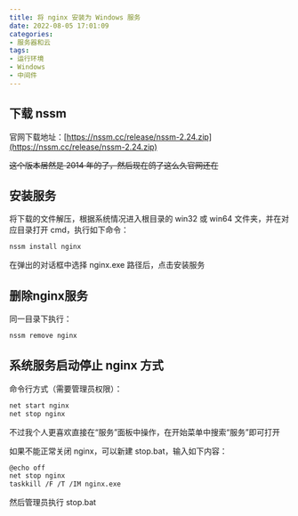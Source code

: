 ```yaml
---
title: 将 nginx 安装为 Windows 服务
date: 2022-08-05 17:01:09
categories:
- 服务器和云
tags:
- 运行环境
- Windows
- 中间件
---
```


## 下载 nssm

官网下载地址：[https://nssm.cc/release/nssm-2.24.zip](https://nssm.cc/release/nssm-2.24.zip)

~~这个版本居然是 2014 年的了，然后现在鸽了这么久官网还在~~ 

## 安装服务

将下载的文件解压，根据系统情况进入根目录的 win32 或 win64 文件夹，并在对应目录打开 cmd，执行如下命令：

```bash
nssm install nginx
```

在弹出的对话框中选择 nginx.exe 路径后，点击安装服务

## 删除nginx服务

同一目录下执行：

```bash
nssm remove nginx
```

## 系统服务启动停止 nginx 方式

命令行方式（需要管理员权限）：

```bash
net start nginx
net stop nginx
```

不过我个人更喜欢直接在“服务”面板中操作，在开始菜单中搜索“服务”即可打开

如果不能正常关闭 nginx，可以新建 stop.bat，输入如下内容：

```bash
@echo off
net stop nginx
taskkill /F /T /IM nginx.exe
```

然后管理员执行 stop.bat
